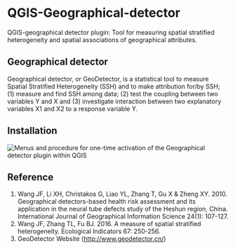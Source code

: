 # QGIS-Geographical-detector

QGIS-geographical detector plugin: Tool for measuring spatial stratified heterogeneity and spatial associations of geographical attributes.


## Geographical detector
Geographical detector, or GeoDetector, is a statistical tool to measure Spatial Stratified Heterogeneity (SSH) and to make attribution for/by SSH; 
(1) measure and find SSH among data;
(2) test the coupling between two variables Y and X and 
(3) investigate interaction between two explanatory variables X1 and X2 to a response variable Y.
## Installation

![Menus and procedure for one-time activation of the Geographical detector plugin within QGIS]()

## Reference
1. Wang JF, Li XH, Christakos G, Liao YL, Zhang T, Gu X & Zheng XY. 2010. Geographical detectors-based health risk assessment and its application in the neural tube defects study of the Heshun region, China. International Journal of Geographical Information Science 24(1): 107-127.
2. Wang JF, Zhang TL, Fu BJ. 2016. A measure of spatial stratified heterogeneity. Ecological Indicators 67: 250-256.
3. GeoDetector Website (http://www.geodetector.cn/)


